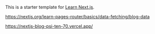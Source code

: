 This is a starter template for [Learn Next.js](https://nextjs.org/learn).


https://nextjs.org/learn-pages-router/basics/data-fetching/blog-data

https://nextjs-blog-psi-ten-70.vercel.app/